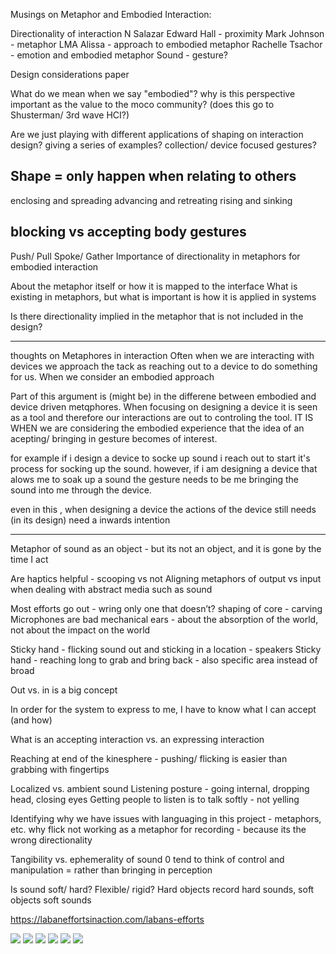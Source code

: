 Musings on Metaphor and Embodied Interaction:

Directionality of interaction
N Salazar
Edward Hall - proximity
Mark Johnson - metaphor
LMA
Alissa - approach to embodied metaphor
Rachelle Tsachor - emotion and embodied metaphor
Sound - gesture?

Design considerations paper

What do we mean when we say "embodied"? why is this perspective important as the value to the moco community? (does this go to Shusterman/ 3rd wave HCI?)

Are we just playing with different applications of shaping on interaction design? giving a series of examples? collection/ device focused gestures?

Shape = only happen when relating to others 
------------
enclosing and spreading
advancing and retreating
rising and sinking

blocking vs accepting body gestures
-----------------------
Push/ Pull
Spoke/ Gather
Importance of directionality in metaphors for embodied interaction 

About the metaphor itself or how it is mapped to the interface
What is existing in metaphors, but what is important is how it is applied in systems

Is there directionality implied in the metaphor that is not included in the design?

---------------------------
thoughts on Metaphores in interaction
Often when we are interacting with devices we approach the tack as reaching out to a device to do something for us. When we consider an embodied approach

Part of this argument is (might be) in the differene between  embodied and device driven metqphores. When focusing on designing a device it is seen as a tool and therefore our interactions are out to controling the tool. 
IT IS WHEN we are considering the embodied experience that the idea of  an acepting/ bringing in gesture becomes of interest. 

for example if i design a device to socke up sound i reach out to start it's process for socking up the sound. however, if i am designing a device that alows me to soak up a sound the gesture needs to be me bringing the sound into me through the device.


even in this , when designing a device the actions of the device still needs (in its design) need a inwards intention

_______________________________


Metaphor of sound as an object - but its not an object, and it is gone by the time I act

Are haptics helpful - scooping vs not
Aligning metaphors of output vs input when dealing with abstract media such as sound

Most efforts go out - wring only one that doesn’t? shaping of core - carving
Microphones are bad mechanical ears - about the absorption of the world, not about the impact on the world

Sticky hand - flicking sound out and sticking in a location - speakers
Sticky hand - reaching long to grab and bring back - also specific area instead of broad

Out vs. in is a big concept

In order for the system to express to me, I have to know what I can accept (and how)

What is an accepting interaction vs. an expressing interaction

Reaching at end of the kinesphere - pushing/ flicking is easier than grabbing with fingertips

Localized vs. ambient sound
Listening posture - going internal, dropping head, closing eyes
Getting people to listen is to talk softly - not yelling

Identifying why we have issues with languaging in this project - metaphors, etc. why flick not working as a metaphor for recording - because its the wrong directionality

Tangibility vs. ephemerality of sound 0 tend to think of control and manipulation = rather than bringing in perception

Is sound soft/ hard? Flexible/ rigid?  Hard objects record hard sounds, soft objects soft sounds

https://labaneffortsinaction.com/labans-efforts

<img src="https://i.pinimg.com/236x/74/bf/08/74bf084dc64628d592a704d3cc3a1393--dance-studio-sacred-geometry.jpg">
<img src="https://i.pinimg.com/236x/e2/ba/c1/e2bac1417d22c4a417f3a12c1bd4d6a2--information-body-image.jpg">
<img src="http://my.ilstu.edu/~kacarl1/1.jpg">
<img src="http://my.ilstu.edu/~kacarl1/2.jpg">
<img src="http://my.ilstu.edu/~kacarl1/3.jpg">
<img src="http://my.ilstu.edu/~kacarl1/4.jpg">
